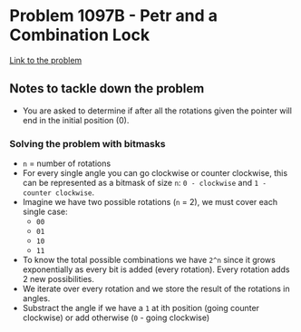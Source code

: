 # Problem 1097B - Petr and a Combination Lock

[Link to the problem](https://codeforces.com/contest/1097/problem/B)

## Notes to tackle down the problem

- You are asked to determine if after all the rotations given the pointer will end in the initial position (0).

### Solving the problem with bitmasks

- `n` = number of rotations
- For every single angle you can go clockwise or counter clockwise, this can be represented as a bitmask of size `n`: `0 - clockwise` and `1 - counter clockwise`.
- Imagine we have two possible rotations (`n` = 2), we must cover each single case:
    - `00`
    - `01`
    - `10`
    - `11`
- To know the total possible combinations we have `2^n` since it grows exponentially as every bit is added (every rotation). Every rotation adds 2 new possibilities.
- We iterate over every rotation and we store the result of the rotations in angles.
- Substract the angle if we have a `1` at ith position (going counter clockwise) or add otherwise (`0` - going clockwise)

